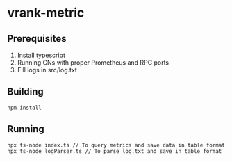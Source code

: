 # vrank-metric

## Prerequisites

1. Install typescript
2. Running CNs with proper Prometheus and RPC ports
3. Fill logs in src/log.txt

## Building

```
npm install
```

## Running

```
npx ts-node index.ts // To query metrics and save data in table format
npx ts-node logParser.ts // To parse log.txt and save in table format
```
